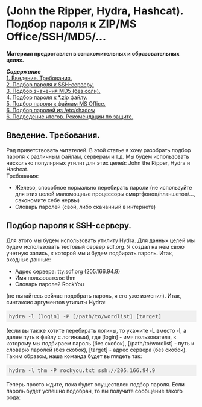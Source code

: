 <h1>(John the Ripper, Hydra, Hashcat). Подбор пароля к ZIP/MS Office/SSH/MD5/...</h1>

<b>Материал предоставлен в ознакомительных и образовательных целях.</b><br>

<b><i>Содержание</i></b><br>
<a href="#introduction">1. Введение. Требования.</a><br>
<a href="#ssh">2. Подбор пароля к SSH-серверу.</a><br>
<a href="#md5">3. Подбор значения MD5 (без соли).</a><br>
<a href="#zip">4. Подбор пароля к *.zip файлу.</a><br>
<a href="#msoffice">5. Подбор пароля к файлам MS Office.</a><br>
<a href="#unixpasswd">6. Подбор паролей из /etc/shadow</a><br>
<a href="#end">6. Подведение итогов. Рекомендации по защите.</a><br>

<p><a name="introduction"></a></p>
<h2>Введение. Требования.</h2>
Рад приветствовать читателей. В этой статье я хочу разобрать подбор пароля к различным
файлам, серверам и т.д. Мы будем использовать несколько популярных утилит для этих
целей: John the Ripper, Hydra и Hashcat.<br>
Требования:
<ul>
  <li>Железо, способное нормально перебирать пароли (не используйте для этих целей 
    маломощные процессоры смартфонов/планшетов/..., сэкономите себе нервы)</li>
  <li>Словарь паролей (свой, либо скачанный в интернете)</li>
</ul>

<p><a name="ssh"></a></p>
<h2>Подбор пароля к SSH-серверу.</h2>
Для этого мы будем использовать утилиту Hydra. Для данных целей мы будем использовать
тестовый сервер sdf.org. Я создал на нем свою учетную запись, к которой мы и будем
подбирать пароль. Итак, входные данные:
<ul>
  <li>Адрес сервера: tty.sdf.org (205.166.94.9)</li>
  <li>Имя пользователя: thm</li>
  <li>Словарь паролей RockYou</li>
</ul> (не пытайтесь сейчас подобрать пароль, я его уже изменил).
Итак, синтаксис аргументов утилиты Hydra:
<pre class="hljs" style="display: block; overflow-x: auto; padding: 0.5em; background: rgb(240, 240, 240) none repeat scroll 0% 0%; color: rgb(68, 68, 68);">hydra -l [login] -P [/path/to/wordlist] [target]</pre>
(если вы также хотите перебирать логины, то укажите -L вместо -l, а далее путь к файлу с логинами), где [login] - имя пользователя, к которому мы подбираем пароль (без скобок), [/path/to/wordlist] - путь к словарю паролей (без скобок), [target] - адрес сервера (без скобок).
Таким образом, наша команда будет выглядеть так:
<pre class="hljs" style="display: block; overflow-x: auto; padding: 0.5em; background: rgb(240, 240, 240) none repeat scroll 0% 0%; color: rgb(68, 68, 68);">hydra -l thm -P rockyou.txt ssh://205.166.94.9</pre>
Теперь просто ждите, пока будет осуществлен подбор пароля. Если пароль будет успешно подобран, то вы получите сообщение такого рода:
